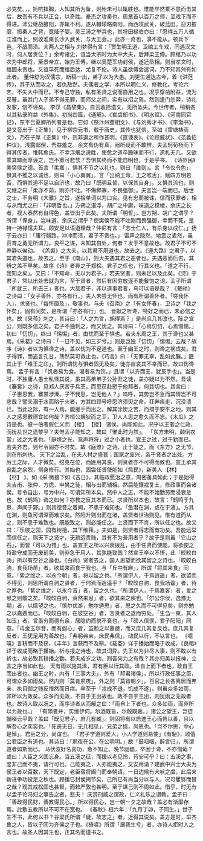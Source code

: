 <!-- { "loadSidebar": true } -->
必克矣。，，扼吭捍胸，人知其所为备，则殆未可以辄胜也。惟能卒然乘不意而击其后，故吾有不兵以正合，以奇胜。豪杰之攻秦也，周章首以百万之师，至戏下而不得进。沛公继战雒阳，亦辄不利。遂从轘辕略南阳，而西攻武关，破蓝田。迎刃披靡，捣秦人之背，竟降子婴。吴王濞之举兵也，其将田禄伯亦曰：「愿得五万人循江淮而上，别收淮南长沙入武关，与大王会。」此亦一奇也，濞不能从。顿兵下邑，不战而溃。夫两人之相与
刘梦得有言：「贾生明王道，卫绾工车戏，同遇汉文时，何人居贵位？」余考诸史，谊当太宗时为太中大夫，后拜梁王傅。顾绾乃以功次为中郎将，至景帝立，始为王傅，继以吴楚军功封侯，遂迁丞相。则当孝文时，绾固未贵也。又谊早死而绾后达，尤复不伦。诗人虽欲傅会遣词，乃不知其舛有如此者。
董仲舒为汉儒宗，断稿一出，弟子以为大愚。刘更生通达古今，着《洪范传》，其子从而攻之，若仇敌然。夫儒者之学，本所以明仁义，修教化。考论六艺，不失大中而已。不专己守独，私有圣贤之说而自用之也。况乎穿凿附益，流为巫瞽。虽其门人子弟不得无罪，而师父之间，实有以招之焉。然则逢门杀羿，诗礼发冢，信不诬矣。
李汉《昌黎集》，自云收拾遗文，无所坠失。今世传者，稍稍各以其私录附益《外集》。初尚四篇，《通解》、《崔虞部书》、《明水赋》、《河南同官记》，东平吕夏卿所列者是也。它如《祭汴州董相文》、《与刘秀才书》、《李渤书》，是又旁出于《正集》，见于柳宗元书，载于唐史，其传也犹信。至如《雷塘祷雨文》，乃在子厚《正集》中，则非退之所作甚明。《直谏表》、《论顾威状》、《范蠡招种议》，浅露鄙俚，吾益羞之。余文有伪有真，阙所疑而不敢辨。夫孟轲荀杨而下得其传者，惟韩愈氏。不幸浮屠之说胜，使愈之道卒踬昧而不行，遗札无几。又欲乘其罅而厚诬之，岂不重可悲欤？吾惧其终而不能自明也，于是乎书。
《诗烝民》美樊侯之德。首言「柔嘉」，惧其不节之以礼也，则曰「维则」。言「令仪令色」，惧其不推之以诚也，则曰「小心翼翼」。言「出纳王命，王之喉舌」，赋四方明若否，而惧其道不足以自济也，故乃曰「既明且哲，以保其自身」。又惧其流也，则又继之曰「柔亦不茹，刚亦不吐。不侮鳏寡，不畏强御」。夫言岂一端而已。后世之士，不务明《大雅》之旨，遂拾单词以为口实。见有忠而被诛，信而获罪者，相与从而尤之曰：「非明哲也。」方朔之湛浮，胡广之中庸，味道之模棱，余庆之长者，视人泰然有自得色，盖皆出于此矣。夫所谓「明哲」，岂方朔、胡广之谓乎？所谓「保身」，岂味道、余庆之谓乎？使樊侯不能不吐刚而畏强御，幸而不死，是特一持禄懦夫耳。顾安足以语道理哉？仲尼有言：「志士仁人，有杀身以成仁。」扬子云亦曰：「庸行翳路，冲冲而活，君子不贵也。」
雷声之隐然，地震之砉然，虽贲育之勇无所谓力。良平之谋，未知其自处，何者？发于不意故也。故君子不可不养静以俟动。
《羔裘》之大夫，以其君不用道也，故去之。《遵大路》之君子，以其君失道也，故去之。至于《南山》，则大夫遇其君之恶者也。夫遇恶而后去，其辨之盖不早矣。故序《诗》者异之于郑桧。君子之任也，行其义也。「道之不行，我知之矣」。又曰：「不知命，无以为君子。」若夫贤者，则未足以及此矣。《诗》于君子，常以出处去就为言，至于贤者，然后有困穷放逐不能餐饱之词。孟子所谓「所就三、所去三」者也。大哉君子，非以道事君者，乌可以语是哉？
《戴驰》之诗曰：「女子善怀，亦各有行。」夫人未尝无怀也，而有所谓善怀者。「嗟我怀人」，求贤也。「每怀靡及」，敬事也。与夫《召南》之「有女怀春」，卫诗之「我之怀矣」，固有间矣，是所谓「亦各有行」也。
晋献之听谗，特好之而已，未必信之也。故《采苓》刺之，其诗曰：「人之为言，胡得焉？」是尚庶几其改也。陈之宣公，则既多信之矣。君子不独刺之，而又忧之。其诗曰：「心焉忉忉，心焉惕惕。」初曰「忉忉」，终曰「惕惕」者，由忧而至于惧也。若夫东周之王，其于谗也又甚焉。《采葛》之诗曰：「一日不见，如三岁兮。」则是岂独「忉忉」「惕惕」云哉？故序《诗》者以为惧谗之诗，盖以忧为不足道也。至于幽王之时，则谗之祸成矣。君子得罪，而盗言孔甘，荡然莫可救止也。《巧言》曰：「无罪无辜，乱如此膴。」匪其止于「维王之卬」，则所谓忧与惧者固无及矣，徒亦自哀其不幸而已，故曰伤谗焉。
孟子有言：「饥者易为食。渴者易为饮。」且谓「以齐而王，犹反手也」。当是时，不独庸人愚士私怪其说，虽其高弟弟子公孙丑之徒，盖亦疑以为不然。吾读《褰裳》之诗，见郑人厌苦于兵革，而思获赴愬于他邦者，何其切也。其言曰：「子惠思我，褰裳涉溱。子不我思，岂无他人？」呜呼，其势岂不急而其情岂不可悲哉？譬夫溺于水而陷于火者，方其四顾号呼愿济须臾之命。狂奔疾走，沉没溃烂。当此之际，有一人焉，能援手而出之，解其涂炭之苦，而措于安平之地。则其人之感恩戴德宜如何哉？齐桓公攘狄而之卫，卫人人思之愈久而不忘。《木瓜》之诗是也。彼一伯者假仁义而 【楼】  【搂】 诸侯，尚能如此。况乎以王者之仁政，而抚乱世之遗黎乎？夫惟孟子能知之，故曰「惟此时为然」。
「东方未明，颠倒衣裳」过之大者也。「庭燎之光，鸾声将将」过之小者也。宣王之过，过于勤而已。若夫齐君，则号令固亦不时矣。故《庭燎》之诗，止于箴之。而《东方》之无节，则在所刺也。
天下之治乱，在夫人材之盛衰；国家之废兴，系于贤者之出处。方厉王之际，人才微矣。掊克在位，而匪用其良，则贤者亦不可得而致也。宣王承其丧乱之余烈，侧身修行。其始也，固尝任贤使能如《烝民》，新美人 【林】  【材】 》。如《采
微接下如《吉日》，其临政愿治之意，周密备具如此；于是始得夫吉甫、张仲、方虎、申樊之徒，相与出而辅相。然后能攘戎复土，修政事而会诸侯。号令自出，号为中兴，可谓知所本矣。然中人之志，不能不始勤劳而浸衰怠也，故《鹤鸣》诲之如何？亦教之反其本而已。求贤所以本也，故言：「鹤鸣于九皋，声闻于野。」则其德音之着闻，不患于难知也。「鱼潜在渊，或在于渚」。方其在渊，则鱼可谓深而难求矣。然阳升则出而在渚，盖贤者世治则见。惟有道而从之，则不患于难致也。既能致之，则必能任之。上贤而下不肖，所以任之也。故又曰：「乐彼之园，园有树檀，其下维萚。」夫如是，则贤者得志而有功矣。吾能远举而信任之，则天下之贤才，无疏远贵贱，其有不为吾用者乎？故于是则虽「它山之石」，而皆「可以为错」也。盖宣王之所以兴衰拨乱，由于任贤而使能。将欲使之持盈守成而无废前美，则非急于用人，其孰能致哉？然宣王卒以不悟，此「皎皎白驹」所以有空谷之遁也。《白驹》贤者去之，国人思望而欲其留之之诗也。「皎皎白驹，食我场苗」者，欲其来而食于我也。与「丘中有麻」，所谓「将其来食」同意。「絷之维之，以永今朝」者，将以留之也。「所谓伊人，于焉逍遥」者，欲留而不得见，则思所谓白驹之贤者，于何焉而逍遥乎？「皎皎白驹，食我场藿」者，待之厚也。「絷之维之，以永今昔」者，留之久也。「所谓伊人，于焉嘉客」者，爱之思之则敬之矣。「皎皎白驹，贲然来思」者，欲其来之疾也。「尔公尔侯，逸豫无期」者，以情望之也。「慎尔优游，勉尔遁思」者，思之久而不可得见矣，则亦勉之以嘉遁而已。「皎皎白驹，在彼空谷」者，言贤者之退而穷处。「生刍一束，其人如玉」者，言虽穷而德有余，居隐约而貌不衰也，与「硕人俣俣，君子阳阳」同意。「毋金玉尔音，而有遐心」者，虽勉之以嘉遯，而又庶几其复反也。庶几其复反者，王犹足用为善故也。「弗躬弗亲，庶民弗信」，动民以行，不以言也。
《噫嘻》言耕而不及获，《丰年》言获而不及耕。《载芟》详于播始而略于收成，《良耜》详于收成而略于播始。祈与报之诗也，故其词异。先王以为非尽人事，则不敢以有祈也，故必致其耕播之勤。若夫成岁之功，则吾何力之有哉？其亦归美以报神，立言之序当如此也。
天有雨以施其泽，君有臣以行其政。泽自上而下者也，政自王而出者也。幽王之时，内有「三事大夫」，外有「邦君诸侯」，所以行政任事之臣，可谓众多如雨矣。然内则「莫肯夙夜」，外之则「莫肯朝夕」。百官之长各离居而弗亲，执目御之贱反憯然而日瘁。卒至于「戎成不退，饥成不遂」。则虽众多如雨，非所以为政矣。众多而无政，不自于王出故也。政不自于王出，则犹雨之无政者也。故诗人取以况之，而序诗者从而解之曰：「雨自上下者也。众多如雨，而非所以为政也。」
「有頍者弁，实维伊何。尔酒既旨，尔殽既嘉。」诸公之望王，岂徒餔啜云乎哉？盖曰「既见君子，庶几有臧」。则固将有以启迪王心而告以善，且以解吾心之奕奕也。「死丧无日，无几相见」，兄弟之情，尚恩也。「岂不尔思，中心是悼」，君臣之分，尚谊也。
「君子学道则爱人，小人学道则易使」《有駜》，颂僖公君臣之有道也。其诗曰：「夙夜在公，在公明明。」故「鼓咽咽，醉言归」，所谓道者如斯而已。
马伏波好名喜功，惫不知止。晚节龃龉，卒困于谗，不亦惜哉？或曰：人臣之义固忘身。当五溪之征，而援以老见怜，苟安可乎？曰：五溪之事，度非己而不夷，请行可也。己能夷之，人亦能夷之，又安用请？建武中兴士大夫为侯王者以百数，天下既定，老臣宿将阖门而奉朝请。一日边候有犬吠之虞，此后来新进争功投足之秋也。顾援已封侯揭节矣，己所已有尚当分以与人，况可矍铄而冒之哉？观其戒松固也甚智，而敕严敦也甚明。至于谋己则不周如此。惜乎，时无有以孟子论冯妇之事告之者，悲夫！
庆赏刑威之谓政，仁义礼乐之谓教。孟子曰：「善政得民财，善教得民心。」所以得民心，岂一朝一夕之故哉？盖必有渐靡存焉。此敷五教所以不可不在宽也。
《春秋》桓六年：「九月丁卯，子同生。」世子生不书，此何以书？谷梁氏所谓「疑，故志之」者，近得其说矣。盖方是时，举齐鲁之人，皆以子同为齐侯之子也。《猗嗟》所谓「展我生兮」者，亦诗人拒时人之言也。故圣人因其生也，正其名而谨书之。
